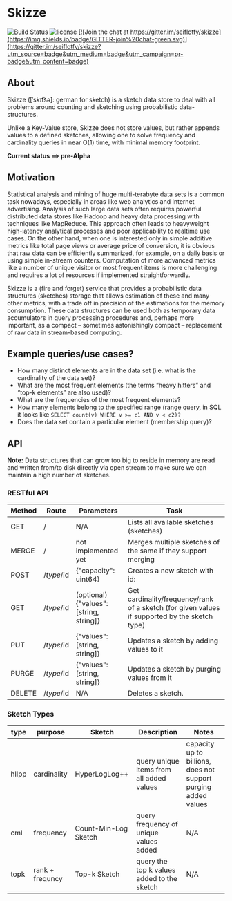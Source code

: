 # Skizze

[![Build Status](https://travis-ci.org/seiflotfy/skizze.svg?branch=master)](https://travis-ci.org/seiflotfy/skizze) [![license](http://img.shields.io/badge/license-Apache-blue.svg)](https://raw.githubusercontent.com/seiflotfy/skizze/master/LICENSE) [![Join the chat at https://gitter.im/seiflotfy/skizze](https://img.shields.io/badge/GITTER-join%20chat-green.svg)](https://gitter.im/seiflotfy/skizze?utm_source=badge&utm_medium=badge&utm_campaign=pr-badge&utm_content=badge)

## About

Skizze ([ˈskɪt͡sə]: german for sketch) is a sketch data store to deal with all problems around counting and sketching using probabilistic data-structures.

Unlike a Key-Value store, Skizze does not store values, but rather appends values to a defined sketches, allowing one to solve frequency and cardinality queries in near O(1) time, with minimal memory footprint.

<b> Current status ==> pre-Alpha </b>

## Motivation

Statistical analysis and mining of huge multi-terabyte data sets is a common task nowadays, especially in areas like web analytics and Internet advertising. Analysis of such large data sets often requires powerful distributed data stores like Hadoop and heavy data processing with techniques like MapReduce. This approach often leads to heavyweight high-latency analytical processes and poor applicability to realtime use cases. On the other hand, when one is interested only in simple additive metrics like total page views or average price of conversion, it is obvious that raw data can be efficiently summarized, for example, on a daily basis or using simple in-stream counters.  Computation of more advanced metrics like a number of unique visitor or most frequent items is more challenging and requires a lot of resources if implemented straightforwardly.

Skizze is a (fire and forget) service that provides a probabilistic data structures (sketches) storage that allows estimation of these and many other metrics, with a trade off in precision of the estimations for the memory consumption. These data structures can be used both as temporary data accumulators in query processing procedures and, perhaps more important, as a compact – sometimes astonishingly compact – replacement of raw data in stream-based computing.

## Example queries/use cases?
* How many distinct elements are in the data set (i.e. what is the cardinality of the data set)?
* What are the most frequent elements (the terms “heavy hitters” and “top-k elements” are also used)?
* What are the frequencies of the most frequent elements?
* How many elements belong to the specified range (range query, in SQL it looks like `SELECT count(v) WHERE v >= c1 AND v < c2)?`
* Does the data set contain a particular element (membership query)?

## API

<b>Note:</b> Data structures that can grow too big to reside in memory are read and written from/to disk directly via open stream to make sure we can maintain a high number of sketches.

### RESTful API

| Method | Route      | Parameters                   | Task |
| ---    | ---        | ---                          | --- |
| GET    | /          | N/A                          | Lists all available sketches (sketches) |
| MERGE  | /          | not implemented yet          | Merges multiple sketches of the same <type> if they support merging |
| POST   | /$type/$id | {"capacity": uint64}         | Creates a new <type> sketch with id: <id> |
| GET    | /$type/$id | (optional) {"values": [string, string]} | Get cardinality/frequency/rank of a sketch (for given values if supported by the sketch type) |
| PUT    | /$type/$id | {"values": [string, string]} | Updates a sketch by adding values to it |
| PURGE  | /$type/$id | {"values": [string, string]} | Updates a sketch by purging values from it |
| DELETE | /$type/$id | N/A                          | Deletes a sketch. |

### Sketch Types

| type  | purpose     | Sketch               | Description                              | Notes |
| ---   | ---         | ---                  | ---                                      | ---   |
| hllpp | cardinality | HyperLogLog++        | query unique items from all added values | capacity up to billions, does not support purging added values |
| cml   | frequency   | Count-Min-Log Sketch | query frequency of unique values added   | N/A |
| topk  | rank + frequncy | Top-k Sketch | query the top k values added to the sketch | N/A |

